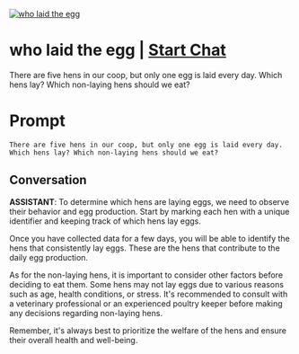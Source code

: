 
[![who laid the egg](https://flow-prompt-covers.s3.us-west-1.amazonaws.com/icon/minimalist/mini_5.png)](https://gptcall.net/chat.html?data=%7B%22contact%22%3A%7B%22id%22%3A%22YynKqyoa4T27Qsbqwvtbh%22%2C%22flow%22%3Atrue%7D%7D)
# who laid the egg | [Start Chat](https://gptcall.net/chat.html?data=%7B%22contact%22%3A%7B%22id%22%3A%22YynKqyoa4T27Qsbqwvtbh%22%2C%22flow%22%3Atrue%7D%7D)
There are five hens in our coop, but only one egg is laid every day. Which hens lay? Which non-laying hens should we eat?

# Prompt

```
There are five hens in our coop, but only one egg is laid every day. Which hens lay? Which non-laying hens should we eat?
```

## Conversation

**ASSISTANT**: To determine which hens are laying eggs, we need to observe their behavior and egg production. Start by marking each hen with a unique identifier and keeping track of which hens lay eggs.



Once you have collected data for a few days, you will be able to identify the hens that consistently lay eggs. These are the hens that contribute to the daily egg production.



As for the non-laying hens, it is important to consider other factors before deciding to eat them. Some hens may not lay eggs due to various reasons such as age, health conditions, or stress. It's recommended to consult with a veterinary professional or an experienced poultry keeper before making any decisions regarding non-laying hens.



Remember, it's always best to prioritize the welfare of the hens and ensure their overall health and well-being.


